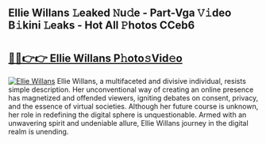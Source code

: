 ## Ellie Willans 𝙻eaked 𝙽u𝚍e - Part-Vga 𝚅𝚒deo B𝚒kini 𝙻eaks - Hot All 𝙿hotos CCeb6

# <h2><a href="http://ld6qh03.urlbe.top/?page=Ellie+Willans">🔗🔗👉👉 Ellie Willans P𝚑oto𝚜Vid𝚎o</a></h2>

[![Ellie Willans](https://i.imgur.com/eBuTRDB.gif)](http://ld6qh03.urlbe.top/?page=Ellie+Willans)
Ellie Willans, a multifaceted and divisive individual, resists simple description. Her unconventional way of creating an online presence has magnetized and offended viewers, igniting debates on consent, privacy, and the essence of virtual societies. Although her future course is unknown, her role in redefining the digital sphere is unquestionable. Armed with an unwavering spirit and undeniable allure, Ellie Willans journey in the digital realm is unending.

